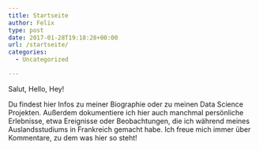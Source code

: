 ```yaml
---
title: Startseite
author: Felix
type: post
date: 2017-01-28T19:18:28+00:00
url: /startseite/
categories:
  - Uncategorized

---
```

Salut, Hello, Hey!

Du findest hier Infos zu meiner Biographie oder zu meinen Data Science Projekten. Außerdem dokumentiere ich hier auch manchmal persönliche Erlebnisse, etwa Ereignisse oder Beobachtungen, die ich während meines Auslandsstudiums in Frankreich gemacht habe. Ich freue mich immer über Kommentare, zu dem was hier so steht!

&nbsp;